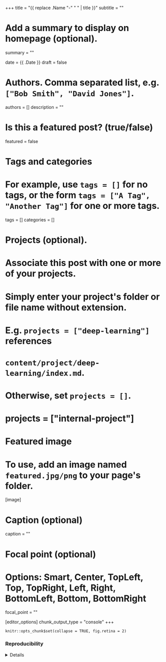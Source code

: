 +++
title = "{{ replace .Name "-" " " | title }}"
subtitle = ""

# Add a summary to display on homepage (optional).
summary = ""

date = {{ .Date }}
draft = false

# Authors. Comma separated list, e.g. `["Bob Smith", "David Jones"]`.
authors = []
description = ""

# Is this a featured post? (true/false)
featured = false

# Tags and categories
# For example, use `tags = []` for no tags, or the form `tags = ["A Tag", "Another Tag"]` for one or more tags.
tags = []
categories = []

# Projects (optional).
#   Associate this post with one or more of your projects.
#   Simply enter your project's folder or file name without extension.
#   E.g. `projects = ["deep-learning"]` references 
#   `content/project/deep-learning/index.md`.
#   Otherwise, set `projects = []`.
# projects = ["internal-project"]

# Featured image
# To use, add an image named `featured.jpg/png` to your page's folder. 
[image]
  # Caption (optional)
  caption = ""

  # Focal point (optional)
  # Options: Smart, Center, TopLeft, Top, TopRight, Left, Right, BottomLeft, Bottom, BottomRight
  focal_point = ""
  
[editor_options]
  chunk_output_type = "console"
+++

```{r setup, include = FALSE}
knitr::opts_chunk$set(collapse = TRUE, fig.retina = 2)
```


### Reproducibility

<details>
```{r reproducibility, echo = FALSE}
## Reproducibility info
options(width = 120)
sessioninfo::session_info()
```
</details>
